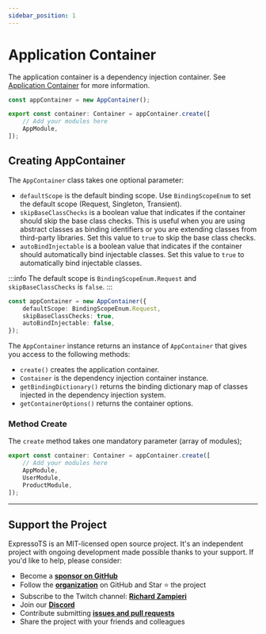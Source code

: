 ```yaml
---
sidebar_position: 1
---
```


# Application Container

The application container is a dependency injection container. See [Application Container](../overview/app-container.md) for more information.

```typescript
const appContainer = new AppContainer();

export const container: Container = appContainer.create([
    // Add your modules here
    AppModule,
]);
```

## Creating AppContainer

The `AppContainer` class takes one optional parameter:

-   `defaultScope` is the default binding scope. Use `BindingScopeEnum` to set the default scope (Request, Singleton, Transient).
-   `skipBaseClassChecks` is a boolean value that indicates if the container should skip the base class checks. This is useful when you are using abstract classes as binding identifiers or you are extending classes from third-party libraries. Set this value to `true` to skip the base class checks.
-   `autoBindInjectable` is a boolean value that indicates if the container should automatically bind injectable classes. Set this value to `true` to automatically bind injectable classes.

:::info
The default scope is `BindingScopeEnum.Request` and `skipBaseClassChecks` is `false`.
:::

```typescript
const appContainer = new AppContainer({
    defaultScope: BindingScopeEnum.Request,
    skipBaseClassChecks: true,
    autoBindInjectable: false,
});
```

The `AppContainer` instance returns an instance of `AppContainer` that gives you access to the following methods:

-   `create()` creates the application container.
-   `Container` is the dependency injection container instance.
-   `getBindingDictionary()` returns the binding dictionary map of classes injected in the dependency injection system.
-   `getContainerOptions()` returns the container options.

### Method Create

The `create` method takes one mandatory parameter (array of modules);

```typescript
export const container: Container = appContainer.create([
    // Add your modules here
    AppModule,
    UserModule,
    ProductModule,
]);
```

---

## Support the Project

ExpressoTS is an MIT-licensed open source project. It's an independent project with ongoing development made possible thanks to your support. If you'd like to help, please consider:

-   Become a **[sponsor on GitHub](https://github.com/sponsors/expressots)**
-   Follow the **[organization](https://github.com/expressots)** on GitHub and Star ⭐ the project
-   Subscribe to the Twitch channel: **[Richard Zampieri](https://www.twitch.tv/richardzampieri)**
-   Join our **[Discord](https://discord.com/invite/PyPJfGK)**
-   Contribute submitting **[issues and pull requests](https://github.com/expressots/expressots/issues/new/choose)**
-   Share the project with your friends and colleagues
